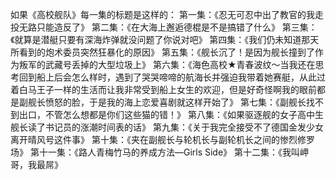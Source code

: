 如果《高校舰队》每一集的标题是这样的：
第一集：《忍无可忍中出了教官的我走投无路只能造反了》
第二集：《在大海上邂逅德棍是不是搞错了什么》
第三集：《就算是潜艇只要有深海炸弹就没问题了你说对吧》
第四集：《我们仍未知道那天所看到的炮术委员突然狂暴化的原因》
第五集：《舰长沉了！是因为舰长撞到了作为叛军的武藏号丢掉的大型垃圾上》
第六集：《海色高校★青春波纹～当我还在思考回到船上后会怎么样时，遇到了哭哭啼啼的航海长并强迫我带着她赛艇，从此过着白马王子一样的生活而让我非常受到船上女生的欢迎，但是好奇怪啊我的眼前都是副舰长愤怒的脸，于是我的海上恋爱喜剧就这样开始了》
第七集：《副舰长找不到出口，不管怎么想都是你们这些猫的错！》
第八集：《如果驱逐舰的女子高中生舰长读了书记员的涨潮时间表的话》
第九集：《关于我完全接受不了德国金发少女离开晴风号这件事》
第十集：《夹在副舰长与轮机长与副轮机长之间的惨烈修罗场》
第十一集：《路人青梅竹马的养成方法—Girls Side》
第十二集：《我叫岬哥，我最屌》